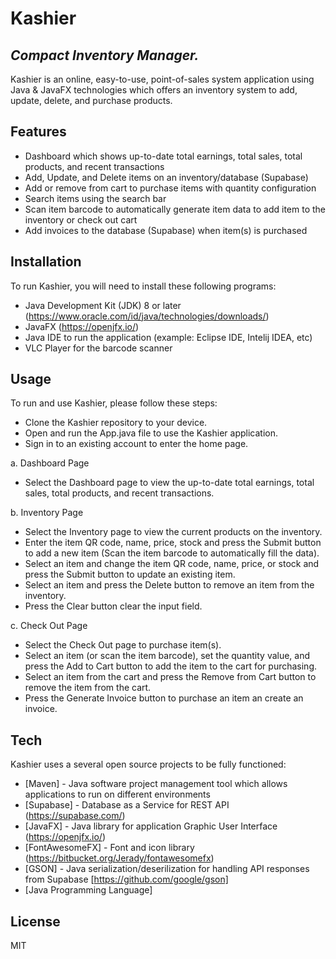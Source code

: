 # Kashier
## _Compact Inventory Manager._

Kashier is an online, easy-to-use, point-of-sales system application using Java & JavaFX technologies which offers an inventory system to add, update, delete, and purchase products.


## Features

- Dashboard which shows up-to-date total earnings, total sales, total products, and recent transactions
- Add, Update, and Delete items on an inventory/database (Supabase)
- Add or remove from cart to purchase items with quantity configuration
- Search items using the search bar 
- Scan item barcode to automatically generate item data to add item to the inventory or check out cart
- Add invoices to the database (Supabase) when item(s) is purchased  


## Installation

To run Kashier, you will need to install these following programs:

- Java Development Kit (JDK) 8 or later (https://www.oracle.com/id/java/technologies/downloads/)
- JavaFX (https://openjfx.io/)
- Java IDE to run the application (example: Eclipse IDE, Intelij IDEA, etc)
- VLC Player for the barcode scanner


## Usage

To run and use Kashier, please follow these steps:

- Clone the Kashier repository to your device.
- Open and run the App.java file to use the Kashier application.
- Sign in to an existing account to enter the home page.

a. Dashboard Page

- Select the Dashboard page to view the up-to-date total earnings, total sales, total products, and recent transactions.

b. Inventory Page

- Select the Inventory page to view the current products on the inventory.
- Enter the item QR code, name, price, stock and press the Submit button to add a new item (Scan the item barcode to automatically fill the data).
- Select an item and change the item QR code, name, price, or stock and press the Submit button to update an existing item.
- Select an item and press the Delete button to remove an item from the inventory.
- Press the Clear button clear the input field.

c. Check Out Page

- Select the Check Out page to purchase item(s).
- Select an item (or scan the item barcode), set the quantity value, and press the Add to Cart button to add the item to the cart for purchasing.
- Select an item from the cart and press the Remove from Cart button to remove the item from the cart.
- Press the Generate Invoice button to purchase an item an create an invoice.


## Tech

Kashier uses a several open source projects to be fully functioned:

- [Maven] - Java software project management tool which allows applications to run on different environments
- [Supabase] - Database as a Service for REST API (https://supabase.com/)
- [JavaFX] - Java library for application Graphic User Interface (https://openjfx.io/)
- [FontAwesomeFX] - Font and icon library  (https://bitbucket.org/Jerady/fontawesomefx)
- [GSON] - Java serialization/deserilization for handling API responses from Supabase [https://github.com/google/gson]
- [Java Programming Language]



## License

MIT

